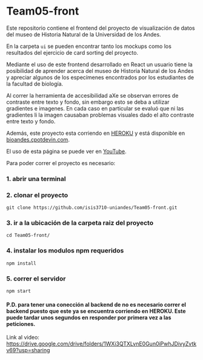 # Team05-front

Este repositorio contiene el frontend del proyecto de visualización de datos del museo de Historia Natural de la Universidad de los Andes.

En la carpeta `ui` se pueden encontrar tanto los mockups como los resultados del ejercicio de card sorting del proyecto.

Mediante el uso de este frontend desarrollado en React un usuario tiene la posibilidad de aprender acerca del museo de Historia Natural de los Andes y apreciar algunos de los especímenes encontrados por los estudiantes de la facultad de biología.

Al correr la herramienta de accesibilidad aXe se observan errores de contraste entre texto y fondo, sin embargo esto se deba a utilizar gradientes e imagenes. En cada caso en particular se evaluó que ni las gradientes li la imagen causaban problemas visuales dado el alto contraste entre texto y fondo.

Además, este proyecto esta corriendo en [HEROKU](https://secret-tor-17478.herokuapp.com) y está disponible en [bioandes.cpotdevin.com](http://bioandes.cpotdevin.com).

El uso de esta página se puede ver en [YouTube](https://youtu.be/NaL9INgXuEs).

Para poder correr el proyecto es necesario:

### 1. abrir una terminal
### 2. clonar el proyecto
~~~
git clone https://github.com/isis3710-uniandes/Team05-front.git
~~~
### 3. ir a la ubicación de la carpeta raiz del proyecto
~~~
cd Team05-front/
~~~
### 4. instalar los modulos npm requeridos
~~~
npm install
~~~
### 5. correr el servidor
~~~
npm start
~~~
#### P.D. para tener una conección al backend de no es necesario correr el backend puesto que este ya se encuentra corriendo en HEROKU. Este puede tardar unos segundos en responder por primera vez a las peticiones.


Link al video:
https://drive.google.com/drive/folders/1WXi3QTXLvnE0Gun0iPwhJDivyZvtkv69?usp=sharing
